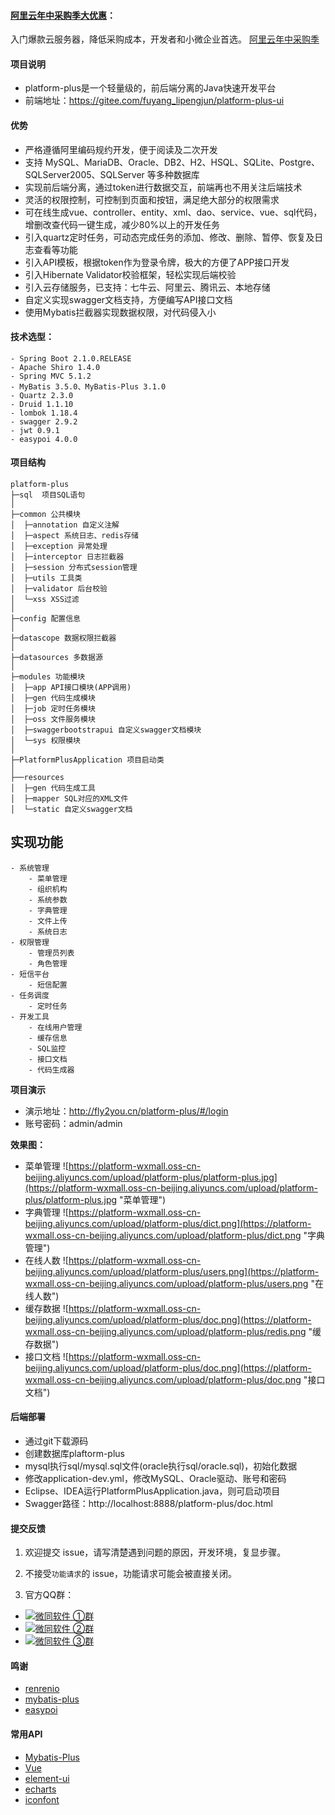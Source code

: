
#### [阿里云年中采购季大优惠](https://promotion.aliyun.com/ntms/yunparter/invite.html?userCode=zjx92wkv)：
入门爆款云服务器，降低采购成本，开发者和小微企业首选。
[阿里云年中采购季](https://promotion.aliyun.com/ntms/yunparter/invite.html?userCode=zjx92wkv)

#### 项目说明
- platform-plus是一个轻量级的，前后端分离的Java快速开发平台
- 前端地址：https://gitee.com/fuyang_lipengjun/platform-plus-ui
 
#### 优势
- 严格遵循阿里编码规约开发，便于阅读及二次开发
- 支持 MySQL、MariaDB、Oracle、DB2、H2、HSQL、SQLite、Postgre、SQLServer2005、SQLServer 等多种数据库
- 实现前后端分离，通过token进行数据交互，前端再也不用关注后端技术
- 灵活的权限控制，可控制到页面和按钮，满足绝大部分的权限需求
- 可在线生成vue、controller、entity、xml、dao、service、vue、sql代码，增删改查代码一键生成，减少80%以上的开发任务
- 引入quartz定时任务，可动态完成任务的添加、修改、删除、暂停、恢复及日志查看等功能
- 引入API模板，根据token作为登录令牌，极大的方便了APP接口开发
- 引入Hibernate Validator校验框架，轻松实现后端校验
- 引入云存储服务，已支持：七牛云、阿里云、腾讯云、本地存储
- 自定义实现swagger文档支持，方便编写API接口文档
- 使用Mybatis拦截器实现数据权限，对代码侵入小

#### 技术选型：
```
- Spring Boot 2.1.0.RELEASE
- Apache Shiro 1.4.0
- Spring MVC 5.1.2
- MyBatis 3.5.0、MyBatis-Plus 3.1.0
- Quartz 2.3.0
- Druid 1.1.10
- lombok 1.18.4
- swagger 2.9.2
- jwt 0.9.1
- easypoi 4.0.0
```

#### 项目结构
```
platform-plus
├─sql  项目SQL语句
│
├─common 公共模块
│  ├─annotation 自定义注解
│  ├─aspect 系统日志、redis存储
│  ├─exception 异常处理
│  ├─interceptor 日志拦截器
│  ├─session 分布式session管理
│  ├─utils 工具类
│  ├─validator 后台校验
│  └─xss XSS过滤
│ 
├─config 配置信息
│ 
├─datascope 数据权限拦截器
│ 
├─datasources 多数据源
│ 
├─modules 功能模块
│  ├─app API接口模块(APP调用)
│  ├─gen 代码生成模块
│  ├─job 定时任务模块
│  ├─oss 文件服务模块
│  ├─swaggerbootstrapui 自定义swagger文档模块
│  └─sys 权限模块
│ 
├─PlatformPlusApplication 项目启动类
│  
├──resources 
│  ├─gen 代码生成工具
│  ├─mapper SQL对应的XML文件
│  └─static 自定义swagger文档

```


## 实现功能
```
- 系统管理
    - 菜单管理
    - 组织机构
    - 系统参数
    - 字典管理
    - 文件上传
    - 系统日志
- 权限管理
    - 管理员列表
    - 角色管理
- 短信平台
    - 短信配置
- 任务调度
    - 定时任务
- 开发工具
    - 在线用户管理
    - 缓存信息
    - SQL监控
    - 接口文档
    - 代码生成器
```

**项目演示**
- 演示地址：http://fly2you.cn/platform-plus/#/login
- 账号密码：admin/admin


**效果图：**
- 菜单管理
![https://platform-wxmall.oss-cn-beijing.aliyuncs.com/upload/platform-plus/platform-plus.jpg](https://platform-wxmall.oss-cn-beijing.aliyuncs.com/upload/platform-plus/platform-plus.jpg "菜单管理")
- 字典管理
![https://platform-wxmall.oss-cn-beijing.aliyuncs.com/upload/platform-plus/dict.png](https://platform-wxmall.oss-cn-beijing.aliyuncs.com/upload/platform-plus/dict.png "字典管理")
- 在线人数
![https://platform-wxmall.oss-cn-beijing.aliyuncs.com/upload/platform-plus/users.png](https://platform-wxmall.oss-cn-beijing.aliyuncs.com/upload/platform-plus/users.png "在线人数")
- 缓存数据
![https://platform-wxmall.oss-cn-beijing.aliyuncs.com/upload/platform-plus/doc.png](https://platform-wxmall.oss-cn-beijing.aliyuncs.com/upload/platform-plus/redis.png "缓存数据")
- 接口文档
![https://platform-wxmall.oss-cn-beijing.aliyuncs.com/upload/platform-plus/doc.png](https://platform-wxmall.oss-cn-beijing.aliyuncs.com/upload/platform-plus/doc.png "接口文档")

#### 后端部署
- 通过git下载源码
- 创建数据库plaftorm-plus
- mysql执行sql/mysql.sql文件(oracle执行sql/oracle.sql)，初始化数据
- 修改application-dev.yml，修改MySQL、Oracle驱动、账号和密码
- Eclipse、IDEA运行PlatformPlusApplication.java，则可启动项目
- Swagger路径：http://localhost:8888/platform-plus/doc.html

#### 提交反馈
1. 欢迎提交 issue，请写清楚遇到问题的原因，开发环境，复显步骤。

2. 不接受`功能请求`的 issue，功能请求可能会被直接关闭。  

3. 官方QQ群：
- <a target="_blank" href="//shang.qq.com/wpa/qunwpa?idkey=ac742b7481b95fac926a3f2196085108bceeebcdf14bd716cbea519751e69445"><img border="0" src="http://pub.idqqimg.com/wpa/images/group.png" alt="微同软件 ①群" title="微同软件 ①群"></a>
- <a target="_blank" href="//shang.qq.com/wpa/qunwpa?idkey=dcb460bfa21213a2712677bab7292fd8eb2138a1914af5af397b58e7c02690c5"><img border="0" src="http://pub.idqqimg.com/wpa/images/group.png" alt="微同软件 ②群" title="微同软件 ②群"></a>
- <a target="_blank" href="//shang.qq.com/wpa/qunwpa?idkey=c7657db5d4e65a40e46ee5998534f7b9b9fa56d0347c3af3157c7f6240c0d0dd"><img border="0" src="http://pub.idqqimg.com/wpa/images/group.png" alt="微同软件 ③群" title="微同软件 ③群"></a>

#### 鸣谢
- [renrenio](https://www.renren.io)
- [mybatis-plus](http://mp.baomidou.com)
- [easypoi](https://opensource.afterturn.cn)

#### 常用API
- [Mybatis-Plus](https://baomidou.gitee.io/mybatis-plus-doc/#/quick-start)
- [Vue](https://cn.vuejs.org/v2/api/)
- [element-ui](http://element-cn.eleme.io/#/zh-CN/component/installation)
- [echarts](https://www.echartsjs.com/api.html#echarts)
- [iconfont](https://www.iconfont.cn/search/index)